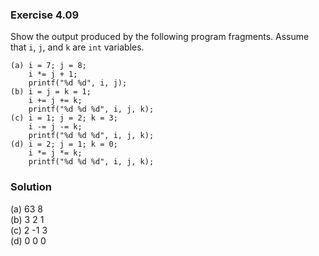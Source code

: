 ### Exercise 4.09
Show the output produced by the following program fragments. Assume that `i`,
`j`, and `k` are `int` variables.

```
(a) i = 7; j = 8;
    i *= j + 1;
    printf("%d %d", i, j);
(b) i = j = k = 1;
    i += j += k;
    printf("%d %d %d", i, j, k);
(c) i = 1; j = 2; k = 3;
    i -= j -= k;
    printf("%d %d %d", i, j, k);
(d) i = 2; j = 1; k = 0;
    i *= j *= k;
    printf("%d %d %d", i, j, k);
```

### Solution

(a) 63 8  
(b) 3 2 1  
(c) 2 -1 3  
(d) 0 0 0

